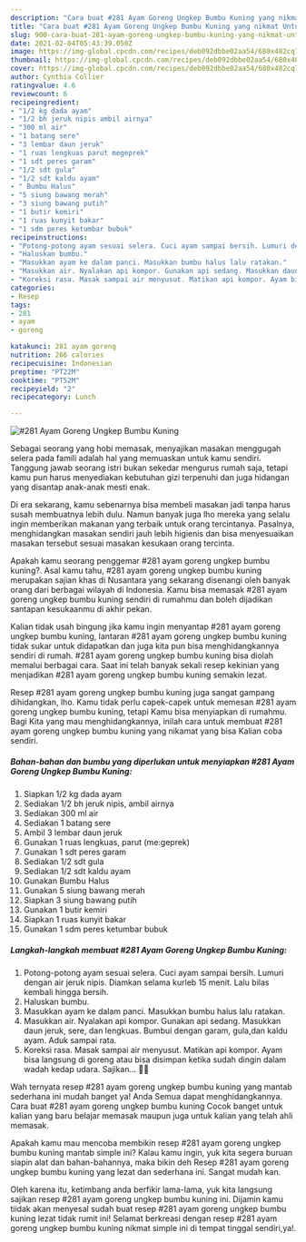 ```yaml
---
description: "Cara buat #281 Ayam Goreng Ungkep Bumbu Kuning yang nikmat Untuk Jualan"
title: "Cara buat #281 Ayam Goreng Ungkep Bumbu Kuning yang nikmat Untuk Jualan"
slug: 900-cara-buat-281-ayam-goreng-ungkep-bumbu-kuning-yang-nikmat-untuk-jualan
date: 2021-02-04T05:43:39.050Z
image: https://img-global.cpcdn.com/recipes/deb092dbbe02aa54/680x482cq70/281-ayam-goreng-ungkep-bumbu-kuning-foto-resep-utama.jpg
thumbnail: https://img-global.cpcdn.com/recipes/deb092dbbe02aa54/680x482cq70/281-ayam-goreng-ungkep-bumbu-kuning-foto-resep-utama.jpg
cover: https://img-global.cpcdn.com/recipes/deb092dbbe02aa54/680x482cq70/281-ayam-goreng-ungkep-bumbu-kuning-foto-resep-utama.jpg
author: Cynthia Collier
ratingvalue: 4.6
reviewcount: 6
recipeingredient:
- "1/2 kg dada ayam"
- "1/2 bh jeruk nipis ambil airnya"
- "300 ml air"
- "1 batang sere"
- "3 lembar daun jeruk"
- "1 ruas lengkuas parut megeprek"
- "1 sdt peres garam"
- "1/2 sdt gula"
- "1/2 sdt kaldu ayam"
- " Bumbu Halus"
- "5 siung bawang merah"
- "3 siung bawang putih"
- "1 butir kemiri"
- "1 ruas kunyit bakar"
- "1 sdm peres ketumbar bubuk"
recipeinstructions:
- "Potong-potong ayam sesuai selera. Cuci ayam sampai bersih. Lumuri dengan air jeruk nipis. Diamkan selama kurleb 15 menit. Lalu bilas kembali hingga bersih."
- "Haluskan bumbu."
- "Masukkan ayam ke dalam panci. Masukkan bumbu halus lalu ratakan."
- "Masukkan air. Nyalakan api kompor. Gunakan api sedang. Masukkan daun jeruk, sere, dan lengkuas. Bumbui dengan garam, gula,dan kaldu ayam. Aduk sampai rata."
- "Koreksi rasa. Masak sampai air menyusut. Matikan api kompor. Ayam bisa langsung di goreng atau bisa disimpan ketika sudah dingin dalam wadah kedap udara. Sajikan... 👩‍🍳"
categories:
- Resep
tags:
- 281
- ayam
- goreng

katakunci: 281 ayam goreng 
nutrition: 266 calories
recipecuisine: Indonesian
preptime: "PT22M"
cooktime: "PT52M"
recipeyield: "2"
recipecategory: Lunch

---
```



![#281 Ayam Goreng Ungkep Bumbu Kuning](https://img-global.cpcdn.com/recipes/deb092dbbe02aa54/680x482cq70/281-ayam-goreng-ungkep-bumbu-kuning-foto-resep-utama.jpg)

Sebagai seorang yang hobi memasak, menyajikan masakan menggugah selera pada famili adalah hal yang memuaskan untuk kamu sendiri. Tanggung jawab seorang istri bukan sekedar mengurus rumah saja, tetapi kamu pun harus menyediakan kebutuhan gizi terpenuhi dan juga hidangan yang disantap anak-anak mesti enak.

Di era  sekarang, kamu sebenarnya bisa membeli masakan jadi tanpa harus susah membuatnya lebih dulu. Namun banyak juga lho mereka yang selalu ingin memberikan makanan yang terbaik untuk orang tercintanya. Pasalnya, menghidangkan masakan sendiri jauh lebih higienis dan bisa menyesuaikan masakan tersebut sesuai masakan kesukaan orang tercinta. 



Apakah kamu seorang penggemar #281 ayam goreng ungkep bumbu kuning?. Asal kamu tahu, #281 ayam goreng ungkep bumbu kuning merupakan sajian khas di Nusantara yang sekarang disenangi oleh banyak orang dari berbagai wilayah di Indonesia. Kamu bisa memasak #281 ayam goreng ungkep bumbu kuning sendiri di rumahmu dan boleh dijadikan santapan kesukaanmu di akhir pekan.

Kalian tidak usah bingung jika kamu ingin menyantap #281 ayam goreng ungkep bumbu kuning, lantaran #281 ayam goreng ungkep bumbu kuning tidak sukar untuk didapatkan dan juga kita pun bisa menghidangkannya sendiri di rumah. #281 ayam goreng ungkep bumbu kuning bisa diolah memalui berbagai cara. Saat ini telah banyak sekali resep kekinian yang menjadikan #281 ayam goreng ungkep bumbu kuning semakin lezat.

Resep #281 ayam goreng ungkep bumbu kuning juga sangat gampang dihidangkan, lho. Kamu tidak perlu capek-capek untuk memesan #281 ayam goreng ungkep bumbu kuning, tetapi Kamu bisa menyiapkan di rumahmu. Bagi Kita yang mau menghidangkannya, inilah cara untuk membuat #281 ayam goreng ungkep bumbu kuning yang nikamat yang bisa Kalian coba sendiri.

<!--inarticleads1-->

##### Bahan-bahan dan bumbu yang diperlukan untuk menyiapkan #281 Ayam Goreng Ungkep Bumbu Kuning:

1. Siapkan 1/2 kg dada ayam
1. Sediakan 1/2 bh jeruk nipis, ambil airnya
1. Sediakan 300 ml air
1. Sediakan 1 batang sere
1. Ambil 3 lembar daun jeruk
1. Gunakan 1 ruas lengkuas, parut (me:geprek)
1. Gunakan 1 sdt peres garam
1. Sediakan 1/2 sdt gula
1. Sediakan 1/2 sdt kaldu ayam
1. Gunakan  Bumbu Halus
1. Gunakan 5 siung bawang merah
1. Siapkan 3 siung bawang putih
1. Gunakan 1 butir kemiri
1. Siapkan 1 ruas kunyit bakar
1. Gunakan 1 sdm peres ketumbar bubuk




<!--inarticleads2-->

##### Langkah-langkah membuat #281 Ayam Goreng Ungkep Bumbu Kuning:

1. Potong-potong ayam sesuai selera. Cuci ayam sampai bersih. Lumuri dengan air jeruk nipis. Diamkan selama kurleb 15 menit. Lalu bilas kembali hingga bersih.
1. Haluskan bumbu.
1. Masukkan ayam ke dalam panci. Masukkan bumbu halus lalu ratakan.
1. Masukkan air. Nyalakan api kompor. Gunakan api sedang. Masukkan daun jeruk, sere, dan lengkuas. Bumbui dengan garam, gula,dan kaldu ayam. Aduk sampai rata.
1. Koreksi rasa. Masak sampai air menyusut. Matikan api kompor. Ayam bisa langsung di goreng atau bisa disimpan ketika sudah dingin dalam wadah kedap udara. Sajikan... 👩‍🍳




Wah ternyata resep #281 ayam goreng ungkep bumbu kuning yang mantab sederhana ini mudah banget ya! Anda Semua dapat menghidangkannya. Cara buat #281 ayam goreng ungkep bumbu kuning Cocok banget untuk kalian yang baru belajar memasak maupun juga untuk kalian yang telah ahli memasak.

Apakah kamu mau mencoba membikin resep #281 ayam goreng ungkep bumbu kuning mantab simple ini? Kalau kamu ingin, yuk kita segera buruan siapin alat dan bahan-bahannya, maka bikin deh Resep #281 ayam goreng ungkep bumbu kuning yang lezat dan sederhana ini. Sangat mudah kan. 

Oleh karena itu, ketimbang anda berfikir lama-lama, yuk kita langsung sajikan resep #281 ayam goreng ungkep bumbu kuning ini. Dijamin kamu tiidak akan menyesal sudah buat resep #281 ayam goreng ungkep bumbu kuning lezat tidak rumit ini! Selamat berkreasi dengan resep #281 ayam goreng ungkep bumbu kuning nikmat simple ini di tempat tinggal sendiri,ya!.

